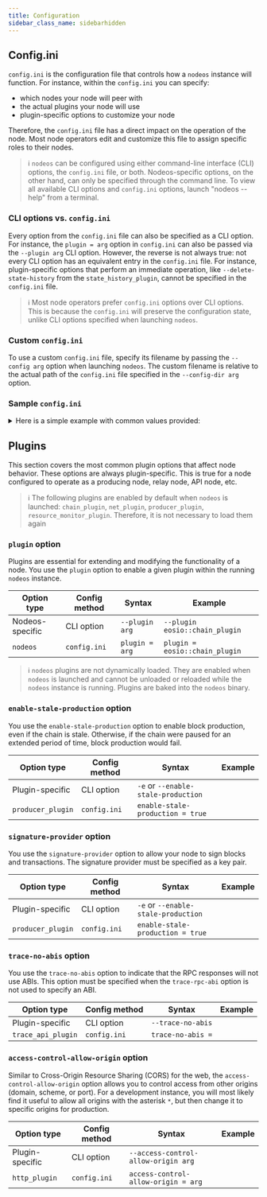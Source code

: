 ```yaml
---
title: Configuration
sidebar_class_name: sidebarhidden
---
```


## Config.ini

`config.ini` is the configuration file that controls how a `nodeos` instance will function. For instance, within the `config.ini` you can specify:

* which nodes your node will peer with
* the actual plugins your node will use
* plugin-specific options to customize your node

Therefore, the `config.ini` file has a direct impact on the operation of the node. Most node operators edit and customize this file to assign specific roles to their nodes.

> ℹ️ `nodeos` can be configured using either command-line interface (CLI) options, the `config.ini` file, or both. Nodeos-specific options, on the other hand, can only be specified through the command line. To view all available CLI options and `config.ini` options, launch "nodeos --help" from a terminal.

### CLI options vs. `config.ini`

Every option from the `config.ini` file can also be specified as a CLI option. For instance, the `plugin = arg` option in `config.ini` can also be passed via the `--plugin arg` CLI option. However, the reverse is not always true: not every CLI option has an equivalent entry in the `config.ini` file. For instance, plugin-specific options that perform an immediate operation, like `--delete-state-history` from the `state_history_plugin`, cannot be specified in the `config.ini` file.

> ℹ️ Most node operators prefer `config.ini` options over CLI options. This is because the `config.ini` will preserve the configuration state, unlike CLI options specified when launching `nodeos`.

### Custom `config.ini`

To use a custom `config.ini` file, specify its filename by passing the `--config arg` option when launching `nodeos`. The custom filename is relative to the actual path of the `config.ini` file specified in the `--config-dir arg` option.

### Sample `config.ini`

<details>
<summary>Here is a simple example with common values provided:</summary>

```
# Specify the Access-Control-Allow-Origin to be returned on each request (eosio::http_plugin)
access-control-allow-origin = *

# The name supplied to identify this node amongst the peers. (eosio::net_plugin)
agent-name = "EOS Test Agent"

# Enable block production, even if the chain is stale. (eosio::producer_plugin)
enable-stale-production = true

# ID of producer controlled by this node (e.g. inita; may specify multiple times) (eosio::producer_plugin)
producer-name = eosio

# Key=Value pairs in the form <public-key>=<provider-spec>
# Where:
#    <public-key>    	is a string form of a vaild EOSIO public key
# 
#    <provider-spec> 	is a string in the form <provider-type>:<data>
# 
#    <provider-type> 	is KEY, KEOSD, or SE
# 
#    KEY:<data>      	is a string form of a valid EOSIO private key which maps to the provided public key
# 
#    KEOSD:<data>    	is the URL where keosd is available and the approptiate wallet(s) are unlocked
# 
#  (eosio::producer_plugin)
signature-provider = EOS6MRyAjQq8ud7hVNYcfnVPJqcVpscN5So8BhtHuGYqET5GDW5CV=KEY:5KQwrPbwdL6PhXujxW37FSSQZ1JiwsST4cqQzDeyXtP79zkvFD3

# Use to indicate that the RPC responses will not use ABIs.
# Failure to specify this option when there are no trace-rpc-abi configuations will result in an Error.
# This option is mutually exclusive with trace-rpc-api (eosio::trace_api_plugin)
trace-no-abis = true

# Plugin(s) to enable, may be specified multiple times
plugin = eosio::producer_plugin
plugin = eosio::producer_api_plugin
plugin = eosio::chain_plugin
plugin = eosio::chain_api_plugin
plugin = eosio::http_plugin
plugin = eosio::state_history_plugin
plugin = eosio::net_plugin
plugin = eosio::net_api_plugin
plugin = eosio::trace_api_plugin
```

</details>

## Plugins

This section covers the most common plugin options that affect node behavior. These options are always plugin-specific. This is true for a node configured to operate as a producing node, relay node, API node, etc.

> ℹ️ The following plugins are enabled by default when `nodeos` is launched: `chain_plugin`, `net_plugin`, `producer_plugin`, `resource_monitor_plugin`. Therefore, it is not necessary to load them again 

### `plugin` option

Plugins are essential for extending and modifying the functionality of a node. You use the `plugin` option to enable a given plugin within the running `nodeos` instance.

Option type | Config method | Syntax | Example
-|-|-|-
Nodeos-specific | CLI option | `--plugin arg` | `--plugin eosio::chain_plugin`
`nodeos` | `config.ini` | `plugin = arg` | `plugin = eosio::chain_plugin`

> ℹ️ `nodeos` plugins are not dynamically loaded. They are enabled when `nodeos` is launched and cannot be unloaded or reloaded while the `nodeos` instance is running. Plugins are baked into the `nodeos` binary.

### `enable-stale-production` option

You use the `enable-stale-production` option to enable block production, even if the chain is stale. Otherwise, if the chain were paused for an extended period of time, block production would fail.

Option type | Config method | Syntax | Example
-|-|-|-
Plugin-specific | CLI option | `-e` or `--enable-stale-production`
`producer_plugin` | `config.ini` | `enable-stale-production = true`

### `signature-provider` option

You use the `signature-provider` option to allow your node to sign blocks and transactions. The signature provider must be specified as a key pair.

Option type | Config method | Syntax | Example
-|-|-|-
Plugin-specific | CLI option | `-e` or `--enable-stale-production`
`producer_plugin` | `config.ini` | `enable-stale-production = true`

### `trace-no-abis` option

You use the `trace-no-abis` option to indicate that the RPC responses will not use ABIs. This option must be specified when the `trace-rpc-abi` option is not used to specify an ABI.

Option type | Config method | Syntax | Example
-|-|-|-
Plugin-specific | CLI option | `--trace-no-abis`
`trace_api_plugin` | `config.ini` | `trace-no-abis =`

### `access-control-allow-origin` option

Similar to Cross-Origin Resource Sharing (CORS) for the web, the `access-control-allow-origin` option allows you to control access from other origins (domain, scheme, or port). For a development instance, you will most likely find it useful to allow all origins with the asterisk `*`, but then change it to specific origins for production.

Option type | Config method | Syntax | Example
-|-|-|-
Plugin-specific | CLI option | `--access-control-allow-origin arg`
`http_plugin` | `config.ini` | `access-control-allow-origin = arg`
